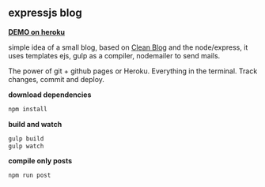 ## expressjs blog

**[DEMO on heroku](https://expressjsblog.herokuapp.com/)**

simple idea of a small blog, based on [Clean Blog](https://startbootstrap.com/template-overviews/clean-blog/) and the node/express, it uses templates ejs, gulp as a compiler, nodemailer to send mails.

The power of git + github pages or Heroku. Everything in the terminal. Track changes, commit and deploy.

**download dependencies**

```javascript
npm install
```

**build and watch**

```javascript
gulp build
gulp watch
```

**compile only posts**

```javascript
npm run post
```
